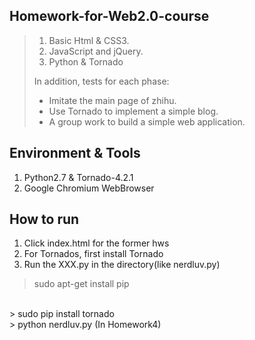 ## Homework-for-Web2.0-course
> 1.   Basic Html & CSS3.
> 2.   JavaScript and jQuery.
> 3.   Python & Tornado
> 
> In addition, tests for each phase:
>
> + Imitate the main page of zhihu.
> + Use Tornado to implement a simple blog.
> + A group work to build a simple web application.

## Environment & Tools
1. Python2.7 & Tornado-4.2.1
2. Google Chromium WebBrowser

## How to run
1. Click index.html for the former hws
2. For Tornados, first install Tornado
3. Run the XXX.py in the directory(like nerdluv.py)

> sudo apt-get install pip
</br>
> sudo pip install tornado
</br>
> python nerdluv.py (In Homework4)
